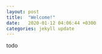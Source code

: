```yaml
---
layout: post
title:  "Welcome!"
date:   2020-01-12 04:06:44 +0300
categories: jekyll update
---
```

todo
